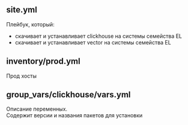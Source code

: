 ## site.yml
Плейбук, который:
* скачивает и устанавливает clickhouse на системы семейства EL
* скачивает и устанавливает vector на системы семейства EL

## inventory/prod.yml
Прод хосты

## group_vars/clickhouse/vars.yml

Описание переменных.  
Содержит версии и названия пакетов для установки
